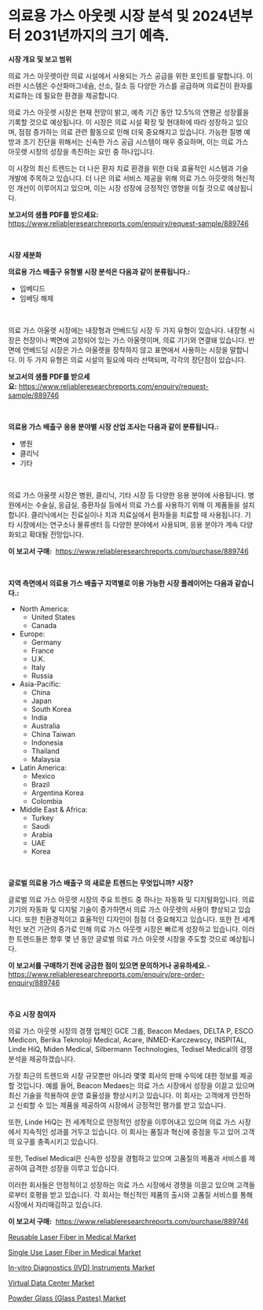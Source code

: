 <p><h1>의료용 가스 아웃렛 시장 분석 및 2024년부터 2031년까지의 크기 예측.</h1></p><p><strong>시장 개요 및 보고 범위</strong></p>
<p><p>의료 가스 아웃렛이란 의료 시설에서 사용되는 가스 공급을 위한 포인트를 말합니다. 이러한 시스템은 수산화마그네슘, 산소, 질소 등 다양한 가스를 공급하며 의료진이 환자를 치료하는 데 필요한 환경을 제공합니다. </p><p>의료 가스 아웃렛 시장은 현재 전망이 밝고, 예측 기간 동안 12.5%의 연평균 성장률을 기록할 것으로 예상됩니다. 이 시장은 의료 시설 확장 및 현대화에 따라 성장하고 있으며, 점점 증가하는 의료 관련 활동으로 인해 더욱 중요해지고 있습니다. 가능한 질병 예방과 조기 진단을 위해서는 신속한 가스 공급 시스템이 매우 중요하며, 이는 의료 가스 아웃렛 시장의 성장을 촉진하는 요인 중 하나입니다.</p><p>이 시장의 최신 트렌드는 더 나은 환자 치료 환경을 위한 더욱 효율적인 시스템과 기술 개발에 주목하고 있습니다. 더 나은 의료 서비스 제공을 위해 의료 가스 아웃렛의 혁신적인 개선이 이루어지고 있으며, 이는 시장 성장에 긍정적인 영향을 미칠 것으로 예상됩니다.</p></p>
<p><strong>보고서의 샘플 PDF를 받으세요:</strong> <a href="https://www.reliableresearchreports.com/enquiry/request-sample/889746">https://www.reliableresearchreports.com/enquiry/request-sample/889746</a></p>
<p>&nbsp;</p>
<p><strong>시장 세분화</strong></p>
<p><strong>의료용 가스 배출구 유형별 시장 분석은 다음과 같이 분류됩니다.:</strong></p>
<p><ul><li>임베디드</li><li>임베딩 해제</li></ul></p>
<p>&nbsp;</p>
<p><p>의료 가스 아울렛 시장에는 내장형과 언베드딩 시장 두 가지 유형이 있습니다. 내장형 시장은 천장이나 벽면에 고정되어 있는 가스 아울렛이며, 의료 기기와 연결돼 있습니다. 반면에 언베드딩 시장은 가스 아울렛을 장착하지 않고 표면에서 사용하는 시장을 말합니다. 이 두 가지 유형은 의료 시설의 필요에 따라 선택되며, 각각의 장단점이 있습니다.</p></p>
<p><strong>보고서의 샘플 PDF를 받으세요:</strong>&nbsp;<a href="https://www.reliableresearchreports.com/enquiry/request-sample/889746">https://www.reliableresearchreports.com/enquiry/request-sample/889746</a></p>
<p>&nbsp;</p>
<p><strong> 의료용 가스 배출구 응용 분야별 시장 산업 조사는 다음과 같이 분류됩니다.:</strong></p>
<p><ul><li>병원</li><li>클리닉</li><li>기타</li></ul></p>
<p>&nbsp;</p>
<p><p>의료 가스 아울렛 시장은 병원, 클리닉, 기타 시장 등 다양한 응용 분야에 사용됩니다. 병원에서는 수술실, 응급실, 중환자실 등에서 의료 가스를 사용하기 위해 이 제품들을 설치합니다. 클리닉에서는 진료실이나 치과 치료실에서 환자들을 치료할 때 사용됩니다. 기타 시장에서는 연구소나 물류센터 등 다양한 분야에서 사용되며, 응용 분야가 계속 다양화되고 확대될 전망입니다.</p></p>
<p><strong>이 보고서 구매:</strong>&nbsp; <a href="https://www.reliableresearchreports.com/purchase/889746">https://www.reliableresearchreports.com/purchase/889746</a></p>
<p>&nbsp;</p>
<p><strong>지역 측면에서 의료용 가스 배출구 지역별로 이용 가능한 시장 플레이어는 다음과 같습니다.:</strong></p>
<p><ul>
    <li>
        North America:
        <ul>
            <li>United States</li>
            <li>Canada</li>
        </ul>
    </li>
    <li>
        Europe:
        <ul>
            <li>Germany</li>
            <li>France</li>
            <li>U.K.</li>
            <li>Italy</li>
            <li>Russia</li>
        </ul>
    </li>
    <li>
        Asia-Pacific:
        <ul>
            <li>China</li>
            <li>Japan</li>
            <li>South Korea</li>
            <li>India</li>
            <li>Australia</li>
            <li>China Taiwan</li>
            <li>Indonesia</li>
            <li>Thailand</li>
            <li>Malaysia</li>
        </ul>
    </li>
    <li>
        Latin America:
        <ul>
            <li>Mexico</li>
            <li>Brazil</li>
            <li>Argentina Korea</li>
            <li>Colombia</li>
        </ul>
    </li>
    <li>
        Middle East & Africa:
        <ul>
            <li>Turkey</li>
            <li>Saudi</li>
            <li>Arabia</li>
            <li>UAE</li>
            <li>Korea</li>
        </ul>
    </li>
    </ul></p>
<p>&nbsp;</p>
<p><strong>글로벌 의료용 가스 배출구 의 새로운 트렌드는 무엇입니까? 시장?</strong></p>
<p><p>글로벌 의료 가스 아웃렛 시장의 주요 트렌드 중 하나는 자동화 및 디지털화입니다. 의료 기기의 자동화 및 디지털 기술이 증가하면서 의료 가스 아웃렛의 사용이 향상되고 있습니다. 또한 친환경적이고 효율적인 디자인이 점점 더 중요해지고 있습니다. 또한 전 세계적인 보건 기관의 증가로 인해 의료 가스 아웃렛 시장은 빠르게 성장하고 있습니다. 이러한 트렌드들은 향후 몇 년 동안 글로벌 의료 가스 아웃렛 시장을 주도할 것으로 예상됩니다.</p></p>
<p><strong>이 보고서를 구매하기 전에 궁금한 점이 있으면 문의하거나 공유하세요.</strong>- <a href="https://www.reliableresearchreports.com/enquiry/pre-order-enquiry/889746">https://www.reliableresearchreports.com/enquiry/pre-order-enquiry/889746</a></p>
<p>&nbsp;</p>
<p><strong>주요 시장 참여자</strong></p>
<p><p>의료 가스 아웃렛 시장의 경쟁 업체인 GCE 그룹, Beacon Medaes, DELTA P, ESCO Medicon, Berika Teknoloji Medical, Acare, INMED-Karczewscy, INSPITAL, Linde HiQ, Miden Medical, Silbermann Technologies, Tedisel Medical의 경쟁 분석을 제공하겠습니다.</p><p>가장 최근의 트렌드와 시장 규모뿐만 아니라 몇몇 회사의 판매 수익에 대한 정보를 제공할 것입니다. 예를 들어, Beacon Medaes는 의료 가스 시장에서 성장을 이끌고 있으며 최신 기술을 적용하여 운영 효율성을 향상시키고 있습니다. 이 회사는 고객에게 안전하고 신뢰할 수 있는 제품을 제공하여 시장에서 긍정적인 평가를 받고 있습니다.</p><p>또한, Linde HiQ는 전 세계적으로 안정적인 성장을 이루어내고 있으며 의료 가스 시장에서 지속적인 성과를 거두고 있습니다. 이 회사는 품질과 혁신에 중점을 두고 있어 고객의 요구를 충족시키고 있습니다.</p><p>또한, Tedisel Medical은 신속한 성장을 경험하고 있으며 고품질의 제품과 서비스를 제공하여 급격한 성장을 이루고 있습니다.</p><p>이러한 회사들은 안정적이고 성장하는 의료 가스 시장에서 경쟁을 이끌고 있으며 고객들로부터 호평을 받고 있습니다. 각 회사는 혁신적인 제품의 출시와 고품질 서비스를 통해 시장에서 자리매김하고 있습니다.</p></p>
<p><strong>이 보고서 구매:</strong>&nbsp;&nbsp;<a href="https://www.reliableresearchreports.com/purchase/889746">https://www.reliableresearchreports.com/purchase/889746</a></p>
<p><p><a href="https://issuu.com/reportprime-2/docs/reusable-laser-fiber-in-medical-market-size-2030.p">Reusable Laser Fiber in Medical Market</a></p><p><a href="https://issuu.com/reportprime-2/docs/single-use-laser-fiber-in-medical-market-size-2030">Single Use Laser Fiber in Medical Market</a></p><p><a href="https://woozy-pyroraptor-a1f.notion.site/In-vitro-Diagnostics-IVD-Instruments-Market-Size-Furnishes-Valuable-Information-Encompassing-Marke-ed24ca8832e54af192d2c199e8dac33f">In-vitro Diagnostics (IVD) Instruments Market</a></p><p><a href="https://view.publitas.com/reportprime-1/virtual-data-center-market-with-the-goal-of-estimating-the-market-size-and-future-growth-potential-of-various-market-segments-based-on-component-applications-end-user-and-region/">Virtual Data Center Market</a></p><p><a href="https://github.com/mabutironaldo/Market-Research-Report-List-3/blob/main/powder-glass-glass-pastes-market.md">Powder Glass (Glass Pastes) Market</a></p></p>
